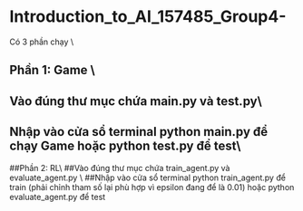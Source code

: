 # Introduction_to_AI_157485_Group4-
Có 3 phần chạy \\
## Phần 1: Game \\
## Vào đúng thư mục chứa main.py và test.py\\
## Nhập vào cửa sổ terminal python main.py để chạy Game hoặc python test.py để test\\
##Phần 2: RL\\
##Vào đúng thư mục chứa train_agent.py và evaluate_agent.py \\
##Nhập vào cửa sổ terminal python train_agent.py để train (phải chỉnh tham số lại phù hợp vì epsilon đang để là 0.01) hoặc python evaluate_agent.py để test
